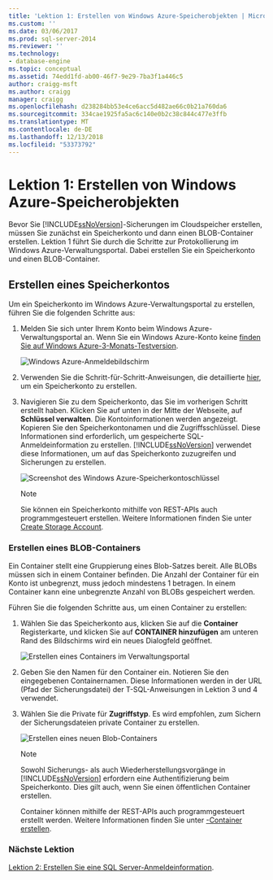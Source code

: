 ```yaml
---
title: 'Lektion 1: Erstellen von Windows Azure-Speicherobjekten | Microsoft-Dokumentation'
ms.custom: ''
ms.date: 03/06/2017
ms.prod: sql-server-2014
ms.reviewer: ''
ms.technology:
- database-engine
ms.topic: conceptual
ms.assetid: 74edd1fd-ab00-46f7-9e29-7ba3f1a446c5
author: craigg-msft
ms.author: craigg
manager: craigg
ms.openlocfilehash: d238284bb53e4ce6acc5d482ae66c0b21a760da6
ms.sourcegitcommit: 334cae1925fa5ac6c140e0b2c38c844c477e3ffb
ms.translationtype: MT
ms.contentlocale: de-DE
ms.lasthandoff: 12/13/2018
ms.locfileid: "53373792"
---
```

# <a name="lesson-1-create-windows-azure-storage-objects"></a>Lektion 1: Erstellen von Windows Azure-Speicherobjekten
  Bevor Sie [!INCLUDE[ssNoVersion](../includes/ssnoversion-md.md)]-Sicherungen im Cloudspeicher erstellen, müssen Sie zunächst ein Speicherkonto und dann einen BLOB-Container erstellen. Lektion 1 führt Sie durch die Schritte zur Protokollierung im Windows Azure-Verwaltungsportal. Dabei erstellen Sie ein Speicherkonto und einen BLOB-Container.  
  
## <a name="create-a-storage-account"></a>Erstellen eines Speicherkontos  
 Um ein Speicherkonto im Windows Azure-Verwaltungsportal zu erstellen, führen Sie die folgenden Schritte aus:  
  
1.  Melden Sie sich unter Ihrem Konto beim Windows Azure-Verwaltungsportal an. Wenn Sie ein Windows Azure-Konto keine [finden Sie auf Windows Azure-3-Monats-Testversion](https://go.microsoft.com/fwlink/?LinkId=271927).  
  
     ![Windows Azure-Anmeldebildschirm](../../2014/tutorials/media/windowazurelogin-backuptocloud.gif "Anmeldebildschirm für Windows Azure")  
  
2.  Verwenden Sie die Schritt-für-Schritt-Anweisungen, die detaillierte [hier](https://go.microsoft.com/fwlink/?LinkId=271926), um ein Speicherkonto zu erstellen.  
  
3.  Navigieren Sie zu dem Speicherkonto, das Sie im vorherigen Schritt erstellt haben. Klicken Sie auf unten in der Mitte der Webseite, auf **Schlüssel verwalten**. Die Kontoinformationen werden angezeigt. Kopieren Sie den Speicherkontonamen und die Zugriffsschlüssel. Diese Informationen sind erforderlich, um gespeicherte SQL-Anmeldeinformation zu erstellen. [!INCLUDE[ssNoVersion](../includes/ssnoversion-md.md)] verwendet diese Informationen, um auf das Speicherkonto zuzugreifen und Sicherungen zu erstellen.  
  
     ![Screenshot des Windows Azure-Speicherkontoschlüssel](../../2014/tutorials/media/manageaccesskeys-backuptocloud.gif "Screenshot des Windows Azure-Speicherkontoschlüssel")  
  
    > [!NOTE]  
    >  Sie können ein Speicherkonto mithilfe von REST-APIs auch programmgesteuert erstellen. Weitere Informationen finden Sie unter [Create Storage Account](https://go.microsoft.com/fwlink/?LinkId=271928).  
  
### <a name="create-a-blob-container"></a>Erstellen eines BLOB-Containers  
 Ein Container stellt eine Gruppierung eines Blob-Satzes bereit. Alle BLOBs müssen sich in einem Container befinden. Die Anzahl der Container für ein Konto ist unbegrenzt, muss jedoch mindestens 1 betragen. In einem Container kann eine unbegrenzte Anzahl von BLOBs gespeichert werden.  
  
 Führen Sie die folgenden Schritte aus, um einen Container zu erstellen:  
  
1.  Wählen Sie das Speicherkonto aus, klicken Sie auf die **Container** Registerkarte, und klicken Sie auf **CONTAINER hinzufügen** am unteren Rand des Bildschirms wird ein neues Dialogfeld geöffnet.  
  
     ![Erstellen eines Containers im Verwaltungsportal](../../2014/tutorials/media/backuptocloud.gif "Erstellen eines Containers im Verwaltungsportal")  
  
2.  Geben Sie den Namen für den Container ein. Notieren Sie den eingegebenen Containernamen. Diese Informationen werden in der URL (Pfad der Sicherungsdatei) der T-SQL-Anweisungen in Lektion 3 und 4 verwendet.  
  
3.  Wählen Sie die Private für **Zugriffstyp**. Es wird empfohlen, zum Sichern der Sicherungsdateien private Container zu erstellen.  
  
     ![Erstellen eines neuen Blob-Containers](../../2014/tutorials/media/backuptocloud-newblobcontainer.gif "Erstellen eines neuen Blob-Containers")  
  
    > [!NOTE]  
    >  Sowohl Sicherungs- als auch Wiederherstellungsvorgänge in [!INCLUDE[ssNoVersion](../includes/ssnoversion-md.md)] erfordern eine Authentifizierung beim Speicherkonto. Dies gilt auch, wenn Sie einen öffentlichen Container erstellen.  
    >   
    >  Container können mithilfe der REST-APIs auch programmgesteuert erstellt werden. Weitere Informationen finden Sie unter [-Container erstellen](https://go.microsoft.com/fwlink/?LinkId=271946).  
  
### <a name="next-lesson"></a>Nächste Lektion  
 [Lektion 2: Erstellen Sie eine SQL Server-Anmeldeinformation](../../2014/tutorials/lesson-2-create-a-sql-server-credential.md).  
  
  
